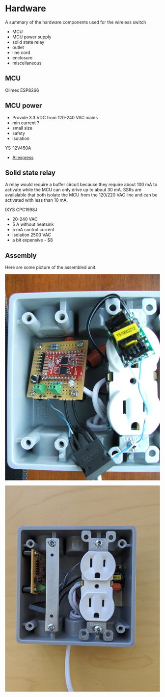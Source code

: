 # Hardware
A summary of the hardware components used for the wireless switch

- MCU
- MCU power supply
- solid state relay
- outlet
- line cord
- enclosure
- miscellaneous

## MCU
Olimex ESP8266
 
 ## MCU power
 - Provide 3.3 VDC from 120-240 VAC mains
 - min current ?
 - small size
 - safety
 - isolation
 
 YS-12V450A
 - [Aliexpress](https://www.aliexpress.com/item/33021479220.html)
 
 ## Solid state relay
 A relay would require a buffer circuit because they require about 100 mA to activate while the MCU can only drive up to about 30 mA. SSRs are availalable that both isolate the MCU from the 120/220 VAC line and can be activated with less than 10 mA.
 
 IXYS CPC1998J
 - 20-240 VAC
 - 5 A without heatsink
 - 5 mA control current
 - isolation 2500 VAC
 - a bit expensive - $8
 
 ## Assembly
 Here are some picture of the assembled unit.
 
 ![The internal components](/doc/housing.jpg)
 
 ![Complete assembly with cover off](/doc/cover-off.jpg)
